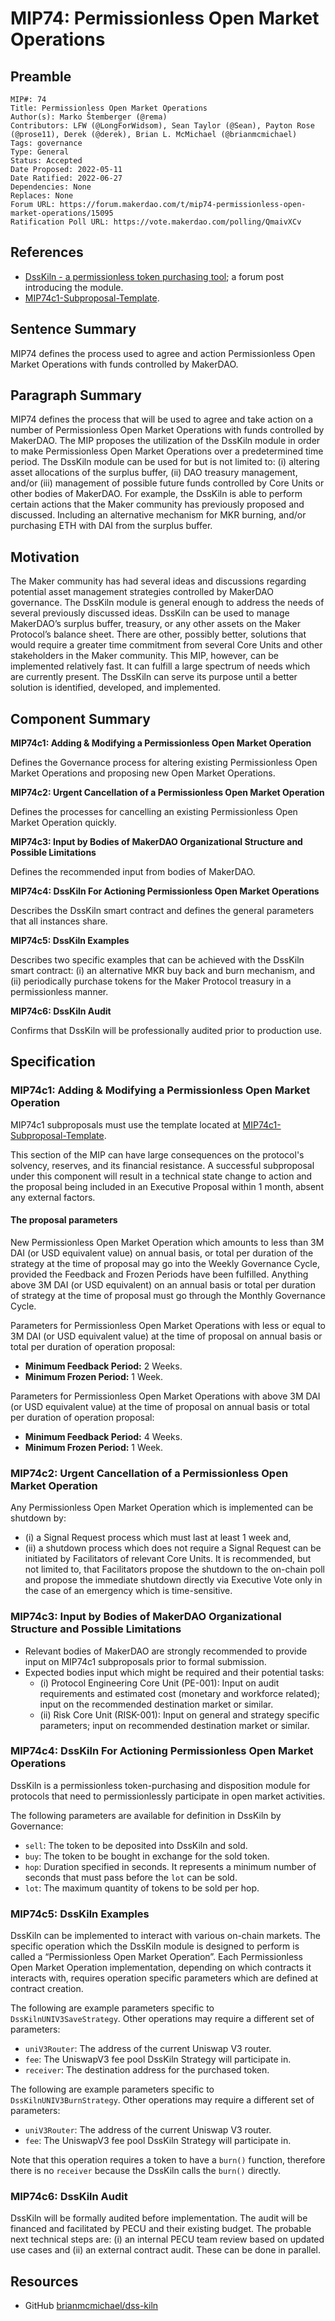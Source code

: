 # MIP74: Permissionless Open Market Operations

## Preamble

```
MIP#: 74
Title: Permissionless Open Market Operations
Author(s): Marko Štemberger (@rema)
Contributors: LFW (@LongForWidsom), Sean Taylor (@Sean), Payton Rose (@prose11), Derek (@derek), Brian L. McMichael (@brianmcmichael)
Tags: governance
Type: General
Status: Accepted
Date Proposed: 2022-05-11
Date Ratified: 2022-06-27
Dependencies: None
Replaces: None
Forum URL: https://forum.makerdao.com/t/mip74-permissionless-open-market-operations/15095
Ratification Poll URL: https://vote.makerdao.com/polling/QmaivXCv
```

## References

* [DssKiln - a permissionless token purchasing tool](https://forum.makerdao.com/t/dsskiln-a-permissionless-token-purchasing-tool/14943); a forum post introducing the module.
* [MIP74c1-Subproposal-Template](https://github.com/makerdao/mips/blob/master/MIP74/MIP74c1-Subproposal-Template.md).

## Sentence Summary

MIP74 defines the process used to agree and action Permissionless Open Market Operations with funds controlled by MakerDAO.

## Paragraph Summary

MIP74 defines the process that will be used to agree and take action on a number of Permissionless Open Market Operations with funds controlled by MakerDAO. The MIP proposes the utilization of the DssKiln module in order to make Permissionless Open Market Operations over a predetermined time period. The DssKiln module can be used for but is not limited to: (i) altering asset allocations of the surplus buffer, (ii) DAO treasury management, and/or (iii) management of possible future funds controlled by Core Units or other bodies of MakerDAO. For example, the DssKiln is able to perform certain actions that the Maker community has previously proposed and discussed. Including an alternative mechanism for MKR burning, and/or purchasing ETH with DAI from the surplus buffer.

## Motivation

The Maker community has had several ideas and discussions regarding potential asset management strategies controlled by MakerDAO governance. The DssKiln module is general enough to address the needs of several previously discussed ideas. DssKiln can be used to manage MakerDAO’s surplus buffer, treasury, or any other assets on the Maker Protocol’s balance sheet. There are other, possibly better, solutions that would require a greater time commitment from several Core Units and other stakeholders in the Maker community. This MIP, however, can be implemented relatively fast. It can fulfill a large spectrum of needs which are currently present. The DssKiln can serve its purpose until a better solution is identified, developed, and implemented.

## Component Summary

**MIP74c1: Adding & Modifying a Permissionless Open Market Operation**

Defines the Governance process for altering existing Permissionless Open Market Operations and proposing new Open Market Operations.

**MIP74c2: Urgent Cancellation of a Permissionless Open Market Operation**

Defines the processes for cancelling an existing Permissionless Open Market Operation quickly.

**MIP74c3: Input by Bodies of MakerDAO Organizational Structure and Possible Limitations**

Defines the recommended input from bodies of MakerDAO.

**MIP74c4: DssKiln For Actioning Permissionless Open Market Operations**

Describes the DssKiln smart contract and defines the general parameters that all instances share.

**MIP74c5: DssKiln Examples**

Describes two specific examples that can be achieved with the DssKiln smart contract: (i) an alternative MKR buy back and burn mechanism, and (ii) periodically purchase tokens for the Maker Protocol treasury in a permissionless manner.

**MIP74c6: DssKiln Audit**

Confirms that DssKiln will be professionally audited prior to production use.

## Specification

### MIP74c1: Adding & Modifying a Permissionless Open Market Operation

MIP74c1 subproposals must use the template located at [MIP74c1-Subproposal-Template](https://github.com/makerdao/mips/blob/master/MIP74/MIP74c1-Subproposal-Template.md).

This section of the MIP can have large consequences on the protocol's solvency, reserves, and its financial resistance. A successful subproposal under this component will result in a technical state change to action and the proposal being included in an Executive Proposal within 1 month, absent any external factors.

#### The proposal parameters

New Permissionless Open Market Operation which amounts to less than 3M DAI (or USD equivalent value) on annual basis, or total per duration of the strategy at the time of proposal may go into the Weekly Governance Cycle, provided the Feedback and Frozen Periods have been fulfilled. Anything above 3M DAI (or USD equivalent) on an annual basis or total per duration of strategy at the time of proposal must go through the Monthly Governance Cycle.

Parameters for Permissionless Open Market Operations with less or equal to 3M DAI (or USD equivalent value) at the time of proposal on annual basis or total per duration of operation proposal:

* **Minimum Feedback Period:** 2 Weeks.
* **Minimum Frozen Period:** 1 Week.

Parameters for Permissionless Open Market Operations with above 3M DAI (or USD equivalent value) at the time of proposal on annual basis or total per duration of operation proposal:

* **Minimum Feedback Period:** 4 Weeks.
* **Minimum Frozen Period:** 1 Week.

### MIP74c2: Urgent Cancellation of a Permissionless Open Market Operation

Any Permissionless Open Market Operation which is implemented can be shutdown by:

* (i) a Signal Request process which must last at least 1 week and,
* (ii) a shutdown process which does not require a Signal Request can be initiated by Facilitators of relevant Core Units. It is recommended, but not limited to, that Facilitators propose the shutdown to the on-chain poll and propose the immediate shutdown directly via Executive Vote only in the case of an emergency which is time-sensitive.

### MIP74c3: Input by Bodies of MakerDAO Organizational Structure and Possible Limitations

* Relevant bodies of MakerDAO are strongly recommended to provide input on MIP74c1 subproposals prior to formal submission.
* Expected bodies input which might be required and their potential tasks:
    * (i) Protocol Engineering Core Unit (PE-001): Input on audit requirements and estimated cost (monetary and workforce related); input on the recommended destination market or similar.
    * (ii) Risk Core Unit (RISK-001): Input on general and strategy specific parameters; input on recommended destination market or similar.

### MIP74c4: DssKiln For Actioning Permissionless Open Market Operations

DssKiln is a permissionless token-purchasing and disposition module for protocols that need to permissionlessly participate in open market activities.

The following parameters are available for definition in DssKiln by Governance:

* `sell`: The token to be deposited into DssKiln and sold.
* `buy`: The token to be bought in exchange for the sold token.
* `hop`: Duration specified in seconds. It represents a minimum number of seconds that must pass before the `lot` can be sold.
* `lot`: The maximum quantity of tokens to be sold per hop.

### MIP74c5: DssKiln Examples

DssKiln can be implemented to interact with various on-chain markets. The specific operation which the DssKiln module is designed to perform is called a “Permissionless Open Market Operation”. Each Permissionless Open Market Operation implementation, depending on which contracts it interacts with, requires operation specific parameters which are defined at contract creation.

The following are example parameters specific to `DssKilnUNIV3SaveStrategy`. Other operations may require a different set of parameters:

* `uniV3Router`: The address of the current Uniswap V3 router.
* `fee`: The UniswapV3 fee pool DssKiln Strategy will participate in.
* `receiver`: The destination address for the purchased token.

The following are example parameters specific to `DssKilnUNIV3BurnStrategy`. Other operations may require a different set of parameters:

* `uniV3Router`: The address of the current Uniswap V3 router.
* `fee`: The UniswapV3 fee pool DssKiln Strategy will participate in.

Note that this operation requires a token to have a `burn()` function, therefore there is no `receiver` because the DssKiln calls the `burn()` directly.

### MIP74c6: DssKiln Audit

DssKiln will be formally audited before implementation. The audit will be financed and facilitated by PECU and their existing budget. The probable next technical steps are: (i) an internal PECU team review based on updated use cases and (ii) an external contract audit. These can be done in parallel.

## Resources

* GitHub [brianmcmichael/dss-kiln](https://github.com/brianmcmichael/dss-kiln)
